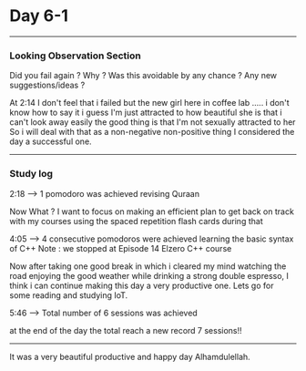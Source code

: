 # Day 6-1

___
### Looking Observation Section

Did you fail again ?
Why ?
Was this avoidable by any chance ?
Any new suggestions/ideas ?

At 2:14 I don't feel that i failed but the new girl here in coffee lab ..... i don't know how to say it
i guess I'm just attracted to how beautiful she is that i can't look away easily 
the good thing is that I'm not sexually attracted to her
So i will deal with that as a non-negative non-positive thing
I considered the day a successful one.
___
### Study log 

2:18 --> 1 pomodoro was achieved revising Quraan

Now What ?
I want to focus on making an efficient plan to get back on track with my courses using the spaced repetition flash cards during that

4:05 --> 4 consecutive pomodoros were achieved learning the basic syntax of C++ 
Note : we stopped at Episode 14 Elzero C++ course

Now after taking one good break in which i cleared my mind watching the road enjoying the good weather while drinking  a strong double espresso, I think i can continue making this day a very productive one.
Lets go for some reading and studying IoT.

5:46 --> Total number of 6 sessions was achieved 

at the end of the day the total reach a new record 7 sessions!!
___
It was a very beautiful productive and happy day Alhamdulellah.